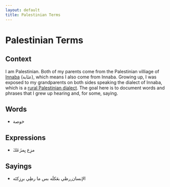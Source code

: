 ```yaml
---
layout: default
title: Palestinian Terms
---
```


# Palestinian Terms

## Context
I am Palestinian. Both of my parents come from the Palestinian villiage of [Innaba](https://en.wikipedia.org/wiki/Innaba) (عنَابة), which means I also come from Innaba. Growing up, I was exposed to my grandparents on both sides speaking the dialect of Innaba, which is a [rural Palestinian dialect](https://en.wikipedia.org/wiki/Palestinian_Arabic#Rural_varieties). The goal here is to document words and phrases that I grew up hearing and, for some, saying.


## Words
* خوصة


## Expressions
* َمزِع يِمزَعَك

## Sayings
* الإنسان ٍرظي بعَكلَه بس ما رظِي برِزِكتَه 